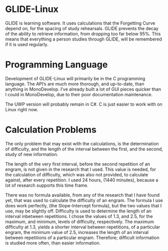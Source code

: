 # GLIDE-Linux

GLIDE is learning software. It uses calculations that the Forgetting Curve depend on, for the spacing of study rehearsals. GLIDE prevents the decay of the ability to retrieve information, from dropping too far below 95%. This means that everything a person studies through GLIDE, will be remembered if it is used regularly.



# Programming Language

Development of GLIDE-Linux will primarily be in the C programming language. The API’s are much more thorough, and up-to-date, than anything in MonoDevelop. I’ve already built a lot of GUI pieces quicker than I could in MonoDevelop, due to their poor documentation maintenance.

The UWP version will probably remain in C#. C is just easier to work with on Linux right now.




# Calculation Problems

The only problem that may exist with the calculations, is the determination of difficulty, and the length of the interval between the first, and the second, study of new information. 

The length of the very first interval, before the second repetition of an engram, is not given in the research that I used. This value is needed, for the calculation of difficulty, which was also not provided, to calculate against, after every repetition. I used 24 hours, (1440 minutes), because a lot of research supports this time frame.

There was no formula available, from any of the research that I have found yet, that was used to calculate the difficulty of an engram. The formula I use does work perfectly, (the Slope-Intercept formula), but the two values that I use, may be slightly off.  Difficulty is used to determine the length of an interval inbetween repetitions. I chose the values of 1.3, and 2.5, for the maximum, and minimum, levels of difficulty, respectively. The maximum difficulty at 1.3, yields a shorter interval between repetitions, of a particular engram, the minimum value of 2.5, increases the length of an interval between repetitions of a particular engram. Therefore; difficult information is studied more often, than easier information.
